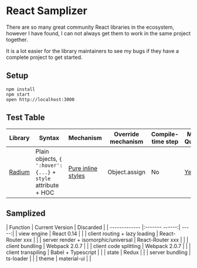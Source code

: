 React Samplizer
==================================================

There are so many great community React libraries in the ecosystem, however I have found, I can not always get them to work in the same project together.

It is a lot easier for the library maintainers to see my bugs if they have a complete project to get started.

## Setup

```
npm install
npm start
open http://localhost:3000
```

## Test Table

Library | Syntax | Mechanism | Override mechanism | Compile-time step | Media Queries | Pseudo styles | CSS Syntax | Animations | ES6 Classes | Vendor Prefixes | Dynamic styles | Universal/Isomorphic (runs on server)
-------- | -------- | -------- | -------- | -------- | -------- | -------- | -------- | -------- | -------- | -------- | -------- | --------
[Radium](https://github.com/FormidableLabs/radium) | Plain objects, `{ ':hover': {...}` + `style` attribute + HOC | [Pure inline styles](https://github.com/FormidableLabs/radium#how-does-radium-work) | Object.assign | No | [Yes](https://github.com/FormidableLabs/radium/tree/master/docs/guides#media-queries) | Yes - :hover, :active, :focus | [Yes](https://github.com/FormidableLabs/radium/tree/master/docs/faq#can-i-use-my-favourite-csslesssass-syntax) | [Yes](https://github.com/FormidableLabs/radium/tree/master/docs/api#keyframes) | [Yes](https://github.com/FormidableLabs/radium/tree/master/docs/guides#how-do-i-do-it-then) | Yes | Yes - anything can be done at runtime | Yes, including keyframes and media queries


## Samplized

| Function                              | Current Version           | Discarded  |
| -------------                         |:-------            ------:| -----:|
| view engine                           | React 0.14                |  |
| client routing + lazy loading         | React-Router xxx          |  |
| server render + isomorphic/universal  | React-Router xxx          |  |
| client bundling                       | Webpack 2.0.7             |  |
| client code splitting                 | Webpack 2.0.7             |  |
| client transpiling                    | Babel + Typescript        |  |
| state                                 | Redux                     |  |
| server bundling                       | ts-loader                 |  |
| theme                                 | material-ui               |  |
